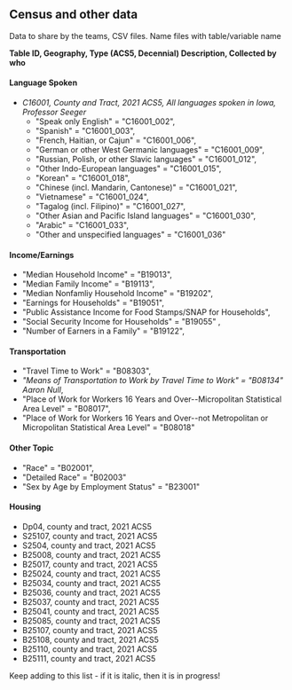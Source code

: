 ## Census and other data
Data to share by the teams, CSV files.  Name files with table/variable name


**Table ID, Geography, Type (ACS5, Decennial) Description, Collected by who**


#### Language Spoken
- *C16001, County and Tract, 2021 ACS5, All languages spoken in Iowa, Professor Seeger*
  - "Speak only English" = "C16001_002",
  - "Spanish" = "C16001_003", 
  - "French, Haitian, or Cajun" = "C16001_006", 
  - "German or other West Germanic languages" = "C16001_009", 
  - "Russian, Polish, or other Slavic languages" = "C16001_012",
  - "Other Indo-European languages" = "C16001_015",
  - "Korean" = "C16001_018",
  - "Chinese (incl. Mandarin, Cantonese)" = "C16001_021",
  - "Vietnamese" = "C16001_024",
  - "Tagalog (incl. Filipino)" = "C16001_027", 
  - "Other Asian and Pacific Island languages" = "C16001_030",
  - "Arabic" = "C16001_033",
  - "Other and unspecified languages" = "C16001_036"


#### Income/Earnings
  - "Median Household Income" = "B19013",
  - "Median Family Income" = "B19113",
  - "Median Nonfamliy Household Income" = "B19202",
  - "Earnings for Households" = "B19051",
  - "Public Assistance Income for Food Stamps/SNAP for Households",
  - "Social Security Income for Households" = "B19055" ,
  - "Number of Earners in a Family" = "B19122",
  
#### Transportation
  - "Travel Time to Work" = "B08303",
  - *"Means of Transportation to Work by Travel Time to Work" = "B08134" Aaron Null*,
  - "Place of Work for Workers 16 Years and Over--Micropolitan Statistical Area Level" = "B08017",
  - "Place of Work for Workers 16 Years and Over--not Metropolitan or Micropolitan Statistical Area Level" = "B08018"
  
  


#### Other Topic
  - "Race" = "B02001",
  - "Detailed Race" = "B02003"
  - "Sex by Age by Employment Status" = "B23001"

#### Housing
   - Dp04, county and tract, 2021 ACS5
   - S25107, county and tract, 2021 ACS5
   - S2504, county and tract, 2021 ACS5
   - B25008, county and tract, 2021 ACS5
   - B25017, county and tract, 2021 ACS5
   - B25024, county and tract, 2021 ACS5
   - B25034, county and tract, 2021 ACS5
   - B25036, county and tract, 2021 ACS5
   - B25037, county and tract, 2021 ACS5
   - B25041, county and tract, 2021 ACS5
   - B25085, county and tract, 2021 ACS5
   - B25107, county and tract, 2021 ACS5
   - B25108, county and tract, 2021 ACS5
   - B25110, county and tract, 2021 ACS5
   - B25111, county and tract, 2021 ACS5

Keep adding to this list  - if it is italic, then it is in progress!

